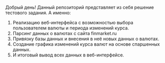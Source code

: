 Добрый день!
Данный репозиторий представляет из себя решение тестового задания. А именно: 
1. Реализацию веб-интерфейса с возможностью выбора пользователем валюты и периода изменений курса.
2. Парсинг данных о валютах с сайта finmarket.ru
3. Привязку базы данных и внесения в неё новых данных о валютах.
4. Создание графика изменений курса валют на основе спаршенных данных.
5. И итоговый вывод всех данных в веб-интерфейсе. 
